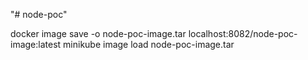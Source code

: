 "# node-poc" 

docker image save -o node-poc-image.tar localhost:8082/node-poc-image:latest
minikube image load node-poc-image.tar
